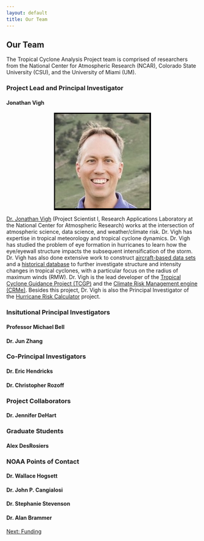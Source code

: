 ```yaml
---
layout: default
title: Our Team
---
```


## Our Team

The Tropical Cyclone Analysis Project team is comprised of researchers from the National Center for Atmospheric Research (NCAR), Colorado State University (CSU), and the University of Miami (UM).  

### Project Lead and Principal Investigator

#### Jonathan Vigh

<img src="../../images/people/Jonathan_Vigh_head_shot_foothills_2019.PNG" alt="Head shot of Dr. Jonathan Vigh with backdrop of the Flatirons" style="display: block; margin: auto; max-height: 300px;">

[Dr. Jonathan Vigh](https://staff.ral.ucar.edu/jvigh/) (Project Scientist I, Research Applications Laboratory at the National Center for Atmospheric Research) works at the intersection of atmospheric science, data science, and weather/climate risk. Dr. Vigh has expertise in tropical meteorology and tropical cyclone dynamics. Dr. Vigh has studied the problem of eye formation in hurricanes to learn how the eye/eyewall structure impacts the subsequent intensification of the storm. Dr. Vigh has also done extensive work to construct [aircraft-based data sets](https://verif.rap.ucar.edu/tcdata/flight/) and a [historical database](https://verif.rap.ucar.edu/tcdata/historical/) to further investigate structure and intensity changes in tropical cyclones, with a particular focus on the radius of maximum winds (RMW). Dr. Vigh is the lead developer of the [Tropical Cyclone Guidance Project (TCGP)](http://hurricanes.ral.ucar.edu/) and the [Climate Risk Management engine (CRMe)](https://verif.rap.ucar.edu/jntweb/crme/). Besides this project, Dr. Vigh is also the Principal Investigator of the [Hurricane Risk Calculator](https://wxrisk.ucar.edu) project. 

### Insitutional Principal Investigators

#### Professor Michael Bell


#### Dr. Jun Zhang


### Co-Principal Investigators

#### Dr. Eric Hendricks


#### Dr. Christopher Rozoff


### Project Collaborators

#### Dr. Jennifer DeHart


### Graduate Students

#### Alex DesRosiers


### NOAA Points of Contact 

#### Dr. Wallace Hogsett

#### Dr. John P. Cangialosi

#### Dr. Stephanie Stevenson

#### Dr. Alan Brammer


[Next: Funding](funding.html)

